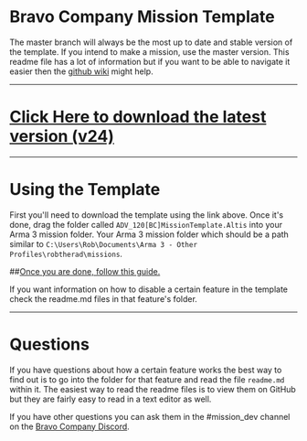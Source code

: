 # Bravo Company Mission Template

The master branch will always be the most up to date and stable version of the template. If you intend to make a mission, use the master version. This readme file has a lot of information but if you want to be able to navigate it easier then the [github wiki](https://github.com/robtherad/BCArma/wiki) might help.

---

# [Click Here to download the latest version (v24)](https://github.com/robtherad/BCArma/archive/master.zip)

---

# Using the Template
First you'll need to download the template using the link above. Once it's done, drag the folder called `ADV_120[BC]MissionTemplate.Altis` into your Arma 3 mission folder. Your Arma 3 mission folder which should be a path similar to `C:\Users\Rob\Documents\Arma 3 - Other Profiles\robtherad\missions`.

##[Once you are done, follow this guide.](https://github.com/robtherad/BCArma/wiki/Creating-a-Mission-with-the-Template)


If you want information on how to disable a certain feature in the template check the readme.md files in that feature's folder.

---

# Questions

If you have questions about how a certain feature works the best way to find out is to go into the folder for that feature and read the file `readme.md` within it. The easiest way to read the readme files is to view them on GitHub but they are fairly easy to read in a text editor as well.

If you have other questions you can ask them in the #mission_dev channel on the [Bravo Company Discord](https://discord.gg/0Z9C1w0hrI8qqYSD).
